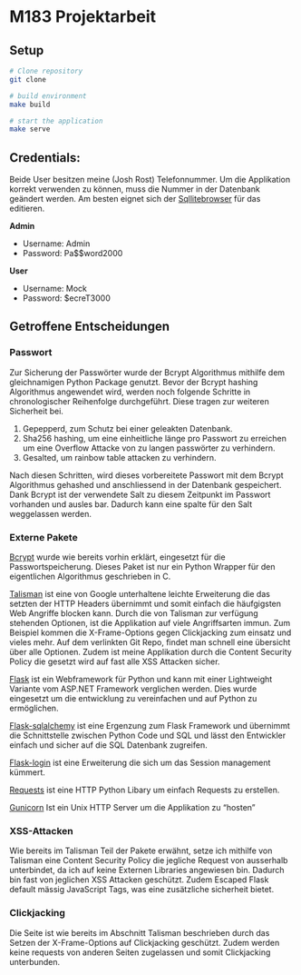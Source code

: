 # M183 Projektarbeit

## Setup
```bash
# Clone repository
git clone

# build environment
make build

# start the application
make serve
```

## Credentials:
Beide User besitzen meine (Josh Rost) Telefonnummer. Um die Applikation korrekt verwenden zu können, muss die Nummer in der Datenbank geändert werden. Am besten eignet sich der [Sqllitebrowser](https://sqlitebrowser.org/) für das editieren.

**Admin**
- Username: Admin
- Password: Pa$$word2000

**User**
- Username: Mock
- Password: $ecreT3000

## Getroffene Entscheidungen
### Passwort
Zur Sicherung der Passwörter wurde der Bcrypt Algorithmus mithilfe dem gleichnamigen Python Package genutzt.
Bevor der Bcrypt hashing Algorithmus angewendet wird, werden noch folgende Schritte in chronologischer Reihenfolge durchgeführt. Diese tragen zur weiteren Sicherheit bei.
1. Gepepperd, zum Schutz bei einer geleakten Datenbank.
2. Sha256 hashing, um eine einheitliche länge pro Passwort zu erreichen um eine Overflow Attacke von zu langen passwörter zu verhindern.
3. Gesalted, um rainbow table attacken zu verhindern.

Nach diesen Schritten, wird dieses vorbereitete Passwort mit dem Bcrypt Algorithmus gehashed und anschliessend in der Datenbank gespeichert. Dank Bcrypt ist der verwendete Salt zu diesem Zeitpunkt im Passwort vorhanden und ausles bar. Dadurch kann eine spalte für den Salt weggelassen werden.

### Externe Pakete

[Bcrypt](https://pypi.org/project/bcrypt/) wurde wie bereits vorhin erklärt, eingesetzt für die Passwortspeicherung. Dieses Paket ist nur ein Python Wrapper für den eigentlichen Algorithmus geschrieben in C.

[Talisman](https://github.com/GoogleCloudPlatform/flask-talisman) ist eine von Google unterhaltene leichte Erweiterung die das setzten der HTTP Headers übernimmt und somit einfach die häufgigsten Web Angriffe blocken kann.
Durch die von Talisman zur verfügung stehenden Optionen, ist die Applikation auf viele Angriffsarten immun. Zum Beispiel kommen die X-Frame-Options gegen Clickjacking zum einsatz und vieles mehr. Auf dem verlinkten Git Repo, findet man schnell eine übersicht über alle Optionen.
Zudem ist meine Applikation durch die Content Security Policy die gesetzt wird auf fast alle XSS Attacken sicher.

[Flask](https://pypi.org/project/Flask/) ist ein Webframework für Python und kann mit einer Lightweight Variante vom ASP.NET Framework verglichen werden. Dies wurde eingesetzt um die entwicklung zu vereinfachen und auf Python zu ermöglichen.

[Flask-sqlalchemy](https://pypi.org/project/Flask-SQLAlchemy/) ist eine Ergenzung zum Flask Framework und übernimmt die Schnittstelle zwischen Python Code und SQL und lässt den Entwickler einfach und sicher auf die SQL Datenbank zugreifen.

[Flask-login](https://pypi.org/project/Flask-Login/) ist eine Erweiterung die sich um das Session management kümmert.

[Requests](https://pypi.org/project/requests/) ist eine HTTP Python Libary um einfach Requests zu erstellen.

[Gunicorn](https://pypi.org/project/gunicorn/) Ist ein Unix HTTP Server um die Applikation zu “hosten”

### XSS-Attacken
Wie bereits im Talisman Teil der Pakete erwähnt, setze ich mithilfe von Talisman eine Content Security Policy die jegliche Request von ausserhalb unterbindet, da ich auf keine Externen Libraries angewiesen bin. Dadurch bin fast von jeglichen XSS Attacken geschützt.
Zudem Escaped Flask default mässig JavaScript Tags, was eine zusätzliche sicherheit bietet.

### Clickjacking
Die Seite ist wie bereits im Abschnitt Talisman beschrieben durch das Setzen der X-Frame-Options auf Clickjacking geschützt. Zudem werden keine requests von anderen Seiten zugelassen und somit Clickjacking unterbunden.
